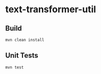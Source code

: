 # text-transformer-util

## Build
``` console
mvn clean install
```

## Unit Tests
``` console
mvn test
```